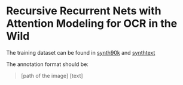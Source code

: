 Recursive Recurrent Nets with Attention Modeling for OCR in the Wild
======================================

The training dataset can be found in [synth90k](https://www.robots.ox.ac.uk/~vgg/data/text/) and [synthtext](http://www.robots.ox.ac.uk/~vgg/data/scenetext/)

The annotation format should be:
>[path of the image] [text]




